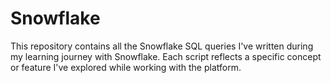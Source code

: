 # Snowflake
This repository contains all the Snowflake SQL queries I've written during my learning journey with Snowflake. Each script reflects a specific concept or feature I've explored while working with the platform.
